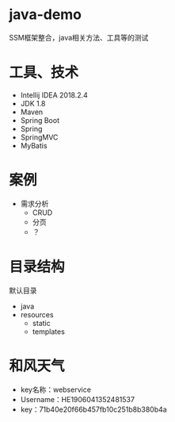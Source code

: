 # java-demo
SSM框架整合，java相关方法、工具等的测试

# 工具、技术
- Intellij IDEA 2018.2.4
- JDK 1.8
- Maven
- Spring Boot
- Spring
- SpringMVC
- MyBatis

# 案例
- 需求分析
    - CRUD
    - 分页
    - ？

# 目录结构
默认目录
- java
- resources
    - static
    - templates

# 和风天气
- key名称：webservice	
- Username：HE1906041352481537	
- key：71b40e20f66b457fb10c251b8b380b4a	